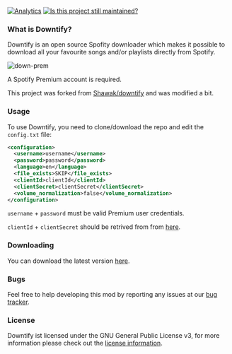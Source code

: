 [![Analytics](https://ga-beacon.appspot.com/UA-121798497-2/github/eviabs/downtify-premium)](https://github.com/igrigorik/ga-beacon)
[![Is this project still maintained?](https://img.shields.io/badge/maintained%3F-yes-green.svg?style=plastic)](https://github.com/badges/shields)

### What is Downtify?

Downtify is an open source Spofity downloader which makes it possible to download all your favourite songs and/or
playlists directly from Spotify.

![down-prem](https://user-images.githubusercontent.com/14614396/52458742-e7add380-2b69-11e9-8194-99e9131dc5b2.png)


A Spotify Premium account is required. 

This project was forked from [Shawak/downtify](https://github.com/Shawak/downtify) and was modified a bit.


### Usage

To use Downtify, you need to clone/download the repo and edit the `config.txt` file:
```xml
<configuration>
  <username>username</username>
  <password>password</password>
  <language>en</language>
  <file_exists>SKIP</file_exists>
  <clientId>clientId</clientId>
  <clientSecret>clientSecret</clientSecret>
  <volume_normalization>false</volume_normalization>
</configuration>
```
`username` + `password` must be valid Premium user credentials.

`clientId` + `clientSecret` should be retrived from from [here](https://developer.spotify.com/documentation/general/guides/app-settings/#register-your-app).

### Downloading

You can download the latest version [here](https://github.com/eviabs/downtify-premium/archive/master.zip).

### Bugs

Feel free to help developing this mod by reporting any issues at our [bug tracker](https://github.com/eviabs/downtify-premium/issues).

### License

Downtify ist licensed under the GNU General Public License v3, for more information please check out the [license information](https://github.com/eviabs/downtify-premium/blob/master/LICENSE).
